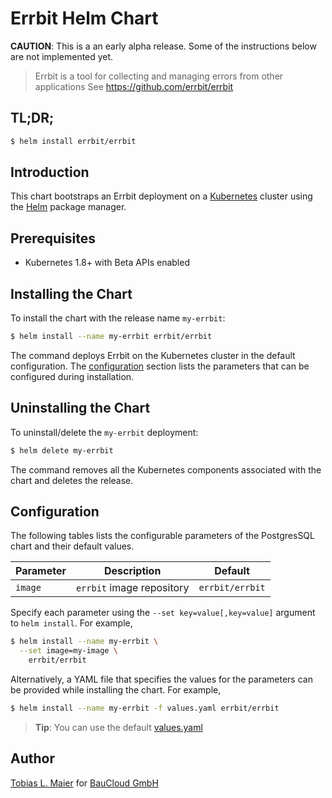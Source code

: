 # Errbit Helm Chart

**CAUTION**: This is a an early alpha release. Some of the instructions below are not implemented yet.

> Errbit is a tool for collecting and managing errors from other applications
See <https://github.com/errbit/errbit>

## TL;DR;

```bash
$ helm install errbit/errbit
```

## Introduction

This chart bootstraps an Errbit deployment on a [Kubernetes](http://kubernetes.io) cluster using the [Helm](https://helm.sh) package manager.

## Prerequisites

- Kubernetes 1.8+ with Beta APIs enabled

## Installing the Chart

To install the chart with the release name `my-errbit`:

```bash
$ helm install --name my-errbit errbit/errbit
```

The command deploys Errbit on the Kubernetes cluster in the default configuration. The [configuration](#configuration) section lists the parameters that can be configured during installation.

## Uninstalling the Chart

To uninstall/delete the `my-errbit` deployment:

```bash
$ helm delete my-errbit
```

The command removes all the Kubernetes components associated with the chart and deletes the release.

## Configuration

The following tables lists the configurable parameters of the PostgresSQL chart and their default values.

| Parameter | Description | Default |
| --------- | ----------- | ------- |
| `image` | `errbit` image repository | `errbit/errbit` |

Specify each parameter using the `--set key=value[,key=value]` argument to `helm install`. For example,

```bash
$ helm install --name my-errbit \
  --set image=my-image \
    errbit/errbit
```

Alternatively, a YAML file that specifies the values for the parameters can be provided while installing the chart. For example,

```bash
$ helm install --name my-errbit -f values.yaml errbit/errbit
```

> **Tip**: You can use the default [values.yaml](values.yaml)

## Author

[Tobias L. Maier](http://tobiasmaier.info) for [BauCloud GmbH](https://www.baucloud.com)
